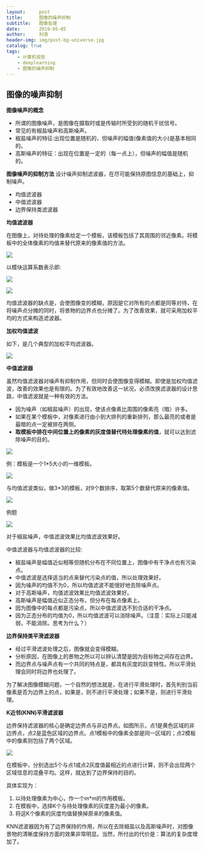 ```yaml
---
layout:     post
title:      图像的噪声抑制
subtitle:   图像处理
date:       2019-05-05
author:     刘浪
header-img: img/post-bg-universe.jpg
catalog: true
tags:
    - 计算机视觉
    - deeplearning
    - 图像的噪声抑制
---
```

<head>
    <script src="https://cdn.mathjax.org/mathjax/latest/MathJax.js?config=TeX-AMS-MML_HTMLorMML" type="text/javascript"></script>
    <script type="text/x-mathjax-config">
        MathJax.Hub.Config({
            tex2jax: {
            skipTags: ['script', 'noscript', 'style', 'textarea', 'pre'],
            inlineMath: [['$','$']]
            }
        });
    </script>
</head>



## 图像的噪声抑制

**图像噪声的概念**

+ 所谓的图像噪声，是图像在摄取时或是传输时所受到的随机干扰信号。
+ 常见的有椒盐噪声和高斯噪声。 
+ 椒盐噪声的特征:出现位置是随机的，但噪声的幅值(像素值的大小)是基本相同的。
+ 高斯噪声的特征：出现在位置是一定的（每一点上），但噪声的幅值是随机的。 

**图像噪声的抑制方法**
设计噪声抑制滤波器，在尽可能保持原图信息的基础上，抑制噪声。

+ 均值滤波器
+ 中值滤波器
+ 边界保持类滤波器

**均值滤波器**

在图像上，对待处理的像素给定一个模板，该模板包括了其周围的邻近像素。将模板中的全体像素的均值来替代原来的像素值的方法。

![](/img/image_process/20.png)

以模块运算系数表示即:

![](/img/image_process/21.png)

![](/img/image_process/22.png)

均值滤波器的缺点是，会使图像变的模糊，原因是它对所有的点都是同等对待，在将噪声点分摊的同时，将景物的边界点也分摊了。为了改善效果，就可采用加权平均的方式来构造滤波器。

**加权均值滤波**

如下，是几个典型的加权平均滤波器。

![](/img/image_process/23.png)

**中值滤波器**

虽然均值滤波器对噪声有抑制作用，但同时会使图像变得模糊。即使是加权均值滤波，改善的效果也是有限的。为了有效地改善这一状况，必须改换滤波器的设计思路，中值滤波就是一种有效的方法。

+ 因为噪声（如椒盐噪声）的出现，使该点像素比周围的像素亮（暗）许多。
+ 如果在某个模板中，对像素进行由小到大排列的重新排列，那么最亮的或者是最暗的点一定被排在两侧。
+ **取模板中排在中间位置上的像素的灰度值替代待处理像素的值**，就可以达到滤除噪声的目的。

![](/img/image_process/24.png)

例：模板是一个1*5大小的一维模板。

![](/img/image_process/25.png)

与均值滤波类似，做3*3的模板，对9个数排序，取第5个数替代原来的像素值。

![](/img/image_process/26.png)

例题

![](/img/image_process/27.png)

对于椒盐噪声，中值滤波效果比均值滤波效果好。

中值滤波器与均值滤波器的比较:

+ 椒盐噪声是幅值近似相等但随机分布在不同位置上，图像中有干净点也有污染点。
+ 中值滤波是选择适当的点来替代污染点的值，所以处理效果好。
+ 因为噪声的均值不为0，所以均值滤波不能很好地去除噪声点。
+ 对于高斯噪声，均值滤波效果比均值滤波效果好。
+ 高斯噪声是幅值近似正态分布，但分布在每点像素上。
+ 因为图像中的每点都是污染点，所以中值滤波选不到合适的干净点。
+ 因为正态分布的均值为0，所以均值滤波可以消除噪声。（注意：实际上只能减弱，不能消除。思考为什么？）

**边界保持类平滑滤波器**

+ 经过平滑滤波处理之后，图像就会变得模糊。
+ 分析原因，在图像上的景物之所以可以辨认清楚是因为目标物之间存在边界。
+ 而边界点与噪声点有一个共同的特点是，都具有灰度的跃变特性。所以平滑处理会同时将边界也处理了。

为了解决图像模糊问题，一个自然的想法就是，在进行平滑处理时，首先判别当前像素是否为边界上的点，如果是，则不进行平滑处理；如果不是，则进行平滑处理。

**K近邻(KNN)平滑滤波器**

边界保持滤波器的核心是确定边界点与非边界点。如图所示，点1是黄色区域的非边界点，点2是蓝色区域的边界点。点1模板中的像素全部是同一区域的；点2模板中的像素则包括了两个区域。

![](/img/image_process/28.png)

在模板中，分别选出5个与点1或点2灰度值最相近的点进行计算，则不会出现两个区域信息的混叠平均。这样，就达到了边界保持的目的。

具体实现为：

1. 以待处理像素为中心，作一个m*m的作用模板。
2. 在模板中，选择K个与待处理像素的灰度差为最小的像素。
3. 将这K个像素的灰度均值替换掉原来的像素值。

KNN滤波器因为有了边界保持的作用，所以在去除椒盐以及高斯噪声时，对图像景物的清晰度保持方面的效果非常明显。当然，所付出的代价是：算法的复杂度增加了。